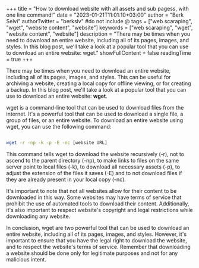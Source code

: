 +++
title = "How to download website with all assets and sub pagess, with one line command!"
date = "2023-01-21T11:01:10+03:00"
author = "Berk Selvi"
authorTwitter = "berkslv" #do not include @
tags = ["web scaraping", "wget", "website content", "website"]
keywords = ["web scaraping", "wget", "website content", "website"]
description = "There may be times when you need to download an entire website, including all of its pages, images, and styles. In this blog post, we'll take a look at a popular tool that you can use to download an entire website: wget."
showFullContent = false
readingTime = true
+++

There may be times when you need to download an entire website, including all of its pages, images, and styles. This can be useful for archiving a website, creating a local copy for offline viewing, or for creating a backup. In this blog post, we'll take a look at a popular tool that you can use to download an entire website: **wget**.

wget is a command-line tool that can be used to download files from the internet. It's a powerful tool that can be used to download a single file, a group of files, or an entire website. To download an entire website using wget, you can use the following command:

```bash

wget -r -np -k -p -E -nc [website URL]

```

This command tells wget to download the website recursively (-r), not to ascend to the parent directory (-np), to make links to files on the same server point to local files (-k), to download all necessary assets (-p), to adjust the extension of the files it saves (-E) and to not download files if they are already present in your local copy (-nc).

It's important to note that not all websites allow for their content to be downloaded in this way. Some websites may have terms of service that prohibit the use of automated tools to download their content. Additionally, it's also important to respect website's copyright and legal restrictions while downloading any website.

In conclusion, wget are two powerful tool that can be used to download an entire website, including all of its pages, images, and styles. However, it's important to ensure that you have the legal right to download the website, and to respect the website's terms of service. Remember that downloading a website should be done only for legitimate purposes and not for any malicious intent.